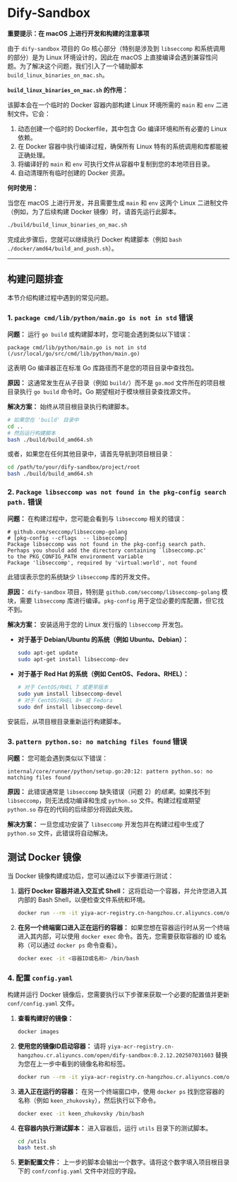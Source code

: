 # Dify-Sandbox

**重要提示：在 macOS 上进行开发和构建的注意事项**

由于 `dify-sandbox` 项目的 Go 核心部分（特别是涉及到 `libseccomp` 和系统调用的部分）是为 Linux 环境设计的，因此在 macOS 上直接编译会遇到兼容性问题。为了解决这个问题，我们引入了一个辅助脚本 `build_linux_binaries_on_mac.sh`。

**`build_linux_binaries_on_mac.sh` 的作用：**

该脚本会在一个临时的 Docker 容器内部构建 Linux 环境所需的 `main` 和 `env` 二进制文件。它会：
1.  动态创建一个临时的 Dockerfile，其中包含 Go 编译环境和所有必要的 Linux 依赖。
2.  在 Docker 容器中执行编译过程，确保所有 Linux 特有的系统调用和库都能被正确处理。
3.  将编译好的 `main` 和 `env` 可执行文件从容器中复制到您的本地项目目录。
4.  自动清理所有临时创建的 Docker 资源。

**何时使用：**

当您在 macOS 上进行开发，并且需要生成 `main` 和 `env` 这两个 Linux 二进制文件（例如，为了后续构建 Docker 镜像）时，请首先运行此脚本。

```bash
./build/build_linux_binaries_on_mac.sh
```

完成此步骤后，您就可以继续执行 Docker 构建脚本（例如 `bash ./docker/amd64/build_and_push.sh`）。

---

## 构建问题排查

本节介绍构建过程中遇到的常见问题。

### 1. `package cmd/lib/python/main.go is not in std` 错误

**问题：**
运行 `go build` 或构建脚本时，您可能会遇到类似以下错误：
```
package cmd/lib/python/main.go is not in std (/usr/local/go/src/cmd/lib/python/main.go)
```
这表明 Go 编译器正在标准 Go 库路径而不是您的项目目录中查找包。

**原因：**
这通常发生在从子目录（例如 `build/`）而不是 `go.mod` 文件所在的项目根目录执行 `go build` 命令时。Go 期望相对于模块根目录查找源文件。

**解决方案：**
始终从项目根目录执行构建脚本。

```bash
# 如果您在 'build' 目录中
cd ..
# 然后运行构建脚本
bash ./build/build_amd64.sh
```
或者，如果您在任何其他目录中，请首先导航到项目根目录：
```bash
cd /path/to/your/dify-sandbox/project/root
bash ./build/build_amd64.sh
```

### 2. `Package libseccomp was not found in the pkg-config search path.` 错误

**问题：**
在构建过程中，您可能会看到与 `libseccomp` 相关的错误：
```
# github.com/seccomp/libseccomp-golang
# [pkg-config --cflags  -- libseccomp]
Package libseccomp was not found in the pkg-config search path.
Perhaps you should add the directory containing `libseccomp.pc'
to the PKG_CONFIG_PATH environment variable
Package 'libseccomp', required by 'virtual:world', not found
```
此错误表示您的系统缺少 `libseccomp` 库的开发文件。

**原因：**
`dify-sandbox` 项目，特别是 `github.com/seccomp/libseccomp-golang` 模块，需要 `libseccomp` 库进行编译。`pkg-config` 用于定位必要的库配置，但它找不到。

**解决方案：**
安装适用于您的 Linux 发行版的 `libseccomp` 开发包。

*   **对于基于 Debian/Ubuntu 的系统（例如 Ubuntu、Debian）：**
    ```bash
    sudo apt-get update
    sudo apt-get install libseccomp-dev
    ```
*   **对于基于 Red Hat 的系统（例如 CentOS、Fedora、RHEL）：**
    ```bash
    # 对于 CentOS/RHEL 7 或更早版本
    sudo yum install libseccomp-devel
    # 对于 CentOS/RHEL 8+ 或 Fedora
    sudo dnf install libseccomp-devel
    ```
安装后，从项目根目录重新运行构建脚本。

### 3. `pattern python.so: no matching files found` 错误

**问题：**
您可能会遇到类似以下错误：
```
internal/core/runner/python/setup.go:20:12: pattern python.so: no matching files found
```

**原因：**
此错误通常是 `libseccomp` 缺失错误（问题 2）的*结果*。如果找不到 `libseccomp`，则无法成功编译和生成 `python.so` 文件。构建过程或期望 `python.so` 存在的代码的后续部分将因此失败。

**解决方案：**
一旦您成功安装了 `libseccomp` 开发包并在构建过程中生成了 `python.so` 文件，此错误将自动解决。

## 测试 Docker 镜像

当 Docker 镜像构建成功后，您可以通过以下步骤进行测试：

1.  **运行 Docker 容器并进入交互式 Shell：**
    这将启动一个容器，并允许您进入其内部的 Bash Shell，以便检查文件系统和环境。

    ```bash
    docker run --rm -it yiya-acr-registry.cn-hangzhou.cr.aliyuncs.com/open/dify-sandbox:0.2.12.202507031523 /bin/bash
    ```

2.  **在另一个终端窗口进入正在运行的容器：**
    如果您想在容器运行时从另一个终端进入其内部，可以使用 `docker exec` 命令。首先，您需要获取容器的 ID 或名称（可以通过 `docker ps` 命令查看）。

    ```bash
    docker exec -it <容器ID或名称> /bin/bash
    ```

### 4. 配置 `config.yaml`

构建并运行 Docker 镜像后，您需要执行以下步骤来获取一个必要的配置值并更新 `conf/config.yaml` 文件。

1.  **查看构建好的镜像：**
    ```bash
    docker images
    ```

2.  **使用您的镜像ID启动容器：**
    请将 `yiya-acr-registry.cn-hangzhou.cr.aliyuncs.com/open/dify-sandbox:0.2.12.202507031603` 替换为您在上一步中看到的镜像名称和标签。
    ```bash
    docker run --rm -it yiya-acr-registry.cn-hangzhou.cr.aliyuncs.com/open/dify-sandbox:0.2.12.202507031603 /bin/bash
    ```

3.  **进入正在运行的容器：**
    在另一个终端窗口中，使用 `docker ps` 找到您容器的名称（例如 `keen_zhukovsky`），然后执行以下命令。
    ```bash
    docker exec -it keen_zhukovsky /bin/bash
    ```

4.  **在容器内执行测试脚本：**
    进入容器后，运行 `utils` 目录下的测试脚本。
    ```bash
    cd /utils
    bash test.sh
    ```

5.  **更新配置文件：**
    上一步的脚本会输出一个数字。请将这个数字填入项目根目录下的 `conf/config.yaml` 文件中对应的字段。
